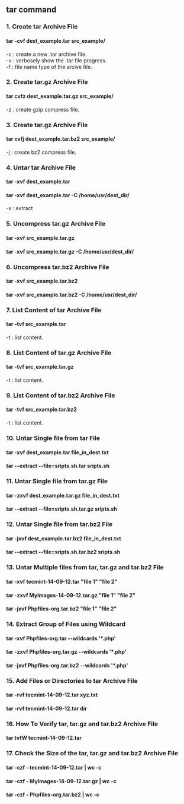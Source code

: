 ## tar command
### 1. Create tar Archive File
#### tar -cvf dest_example.tar src_example/
  -c : create a new .tar archive file.<br/>
  -v : verbosely show the .tar file progress.<br/>
  -f : file name type of the arcive file. <br/>
  
### 2. Create tar.gz Archive File
#### tar cvfz dest_example.tar.gz src_example/
  -z : create gzip compress file.
  
### 3. Create tar.gz Archive File
#### tar cvfj dest_example.tar.bz2 src_example/
  -j : create bz2 compress file.
  
### 4. Untar tar Archive File
#### tar -xvf dest_example.tar
#### tar -xvf dest_example.tar -C /home/usr/dest_dir/
  -x : extract

### 5. Uncompress tar.gz Archive File
#### tar -xvf src_example.tar.gz
#### tar -xvf src_example.tar.gz -C /home/usr/dest_dir/

### 6. Uncompress tar.bz2 Archive File
#### tar -xvf src_example.tar.bz2
#### tar -xvf src_example.tar.bz2 -C /home/usr/dest_dir/

### 7. List Content of tar Archive File
#### tar -tvf src_example.tar
-t : list content.


### 8. List Content of tar.gz Archive File
#### tar -tvf src_example.tar.gz
-t : list content.


### 9. List Content of tar.bz2 Archive File
#### tar -tvf src_example.tar.bz2
-t : list content.

### 10. Untar Single file from tar File
#### tar -xvf dest_example.tar file_in_dest.txt
#### tar --extract --file=sripts.sh.tar sripts.sh

### 11. Untar Single file from tar.gz File
#### tar -zxvf dest_example.tar.gz file_in_dest.txt
#### tar --extract --file=sripts.sh.tar.gz sripts.sh

### 12. Untar Single file from tar.bz2 File
#### tar -jxvf dest_example.tar.bz2 file_in_dest.txt
#### tar --extract --file=sripts.sh.tar.bz2 sripts.sh
  
### 13. Untar Multiple files from tar, tar.gz and tar.bz2 File
#### tar -xvf tecmint-14-09-12.tar "file 1" "file 2"
#### tar -zxvf MyImages-14-09-12.tar.gz "file 1" "file 2"
#### tar -jxvf Phpfiles-org.tar.bz2 "file 1" "file 2"


### 14. Extract Group of Files using Wildcard
#### tar -xvf Phpfiles-org.tar --wildcards '*.php'
#### tar -zxvf Phpfiles-org.tar.gz --wildcards '*.php'
#### tar -jxvf Phpfiles-org.tar.bz2 --wildcards '*.php'

### 15. Add Files or Directories to tar Archive File
#### tar -rvf tecmint-14-09-12.tar xyz.txt
#### tar -rvf tecmint-14-09-12.tar dir

### 16. How To Verify tar, tar.gz and tar.bz2 Archive File
#### tar tvfW tecmint-14-09-12.tar

### 17. Check the Size of the tar, tar.gz and tar.bz2 Archive File
#### tar -czf - tecmint-14-09-12.tar | wc -c
#### tar -czf - MyImages-14-09-12.tar.gz | wc -c
#### tar -czf - Phpfiles-org.tar.bz2 | wc -c

